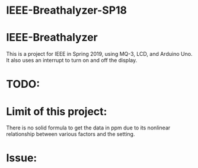 # IEEE-Breathalyzer-SP18

# IEEE-Breathalyzer
This is a project for IEEE in Spring 2019, using MQ-3, LCD, and Arduino Uno. It also uses an interrupt to turn on and off the display.

# TODO:

# Limit of this project:
There is no solid formula to get the data in ppm due to its nonlinear relationship between various factors and the setting.

# Issue:
